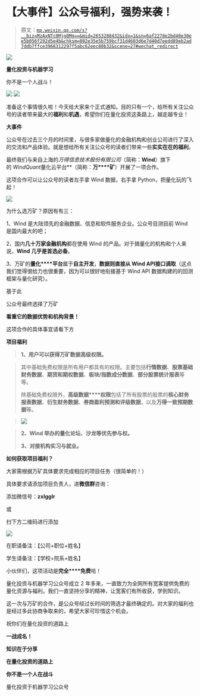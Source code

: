 # 【大事件】公众号福利，强势来袭！

> 原文：[`mp.weixin.qq.com/s?__biz=MzAxNTc0Mjg0Mg==&mid=2653288432&idx=1&sn=6af2278e2bd40e30ee5b056f292d5e4b&chksm=802e35e5b759bcf31d4603d6e7d40d7eedd89eb2ad7ddb7ffce3966312297f5abc62eec80b32&scene=27#wechat_redirect`](http://mp.weixin.qq.com/s?__biz=MzAxNTc0Mjg0Mg==&mid=2653288432&idx=1&sn=6af2278e2bd40e30ee5b056f292d5e4b&chksm=802e35e5b759bcf31d4603d6e7d40d7eedd89eb2ad7ddb7ffce3966312297f5abc62eec80b32&scene=27#wechat_redirect)

![](img/4d23e291c048375e72046f282859ab70.png)

**量化投资与机器学习**

你不是一个人战斗！

![](img/a8465e65bf54c375c9f3fba202bb9d86.png) ![](img/81e631ba8878cc68c49795c6cc952f25.png)

准备这个事情很久啦！今天给大家来个正式通知。目的只有一个，给所有关注公众号的读者带来最大的**福利**和**机遇**，希望你们在量化投资这条路上，越走越专业！

**大事件**

公众号在过去三个月的时间里，与很多家做量化的金融机构和创业公司进行了深入的交流和产品体验。就是想给所有关注公众号的读者们带来一些**实实在在的福利**。

最终我们与来自上海的*万得信息技术股份有限公司*（简称：**Wind**）旗下的 *WindQuant*量化云平台**（简称：**万****矿**）开展了一项合作。

这项合作可以让公众号的读者左手拿 Wind 数据，右手拿 Python，把量化玩的飞起！

![](img/00401c3a8de7ad56df155ae2f3c22869.png)

为什么选万矿？原因有有三：

1、Wind 是大陆领先的金融数据、信息和软件服务企业。公众号目测目前 Wind 是国内最大的吧；

2、国内**几十万家金融机构**都在使用 Wind 的产品。对于搞量化的机构和个人来说，**Wind 几乎是首选必备**。

3、万矿的**量化****平台**属于**自主开发**，**数据则直接从 ****Wind API****接口调取**（这点我们觉得很给力也很重要，因为可以很好地衔接基于 Wind API 数据构建的的回测框架与量化研究）。

基于此

公众号最终选择了万矿

**看重它的数据优势和机构背景！**

这项合作的具体事宜请看下方

**项目福利**

> **1、用户可以获得万矿数据****高级权限****。**

> 其中基础免费权限是所有用户都具有的权限。主要包括**行情数据**、**股票基础财务数据**、**期货和期权数据**、**板块/指数成分数据**、**部分股票统计报表**等等。
> 
> 除基础免费权限外，**高级数据****权限**包括了所有股票的股票的**核心财务报表数据**、**衍生财务数据**、**券商盈利预测和评级数据**，以及**万得一致预期数据**等。

> ![](img/8f8af0eaa8c792f2ce7443811758533e.png)

> **2、Wind 举办的量化论坛、沙龙等优先参与权。**
> 
> **3、对接机构实习与就业。**

**如何获取项目福利？**

大家需根据万矿具体要求完成相应的项目任务（很简单的！）

具体要求请添加项目负责人，进**微信群**咨询：

添加微信号：**zxlgglr**

或

扫下方二维码进行添加

![](img/ed09bdf98d7e17eefdc8102c97e40a37.png)

在职请备注：【公司+职位+姓名】

学生请备注：【学校+院系+姓名】

小伙伴们，这项活动是**完全****免费**哈！

量化投资与机器学习公众号成立 2 年多来，一直致力为全网所有宽客提供免费的量化资源与福利。我们一直坚持分享的精神，让宽客们有所收获，学到知识。

这一次与万矿的合作，是公众号经过长时间的筛选才最终确定的。对大家的福利也是经过多此协商争取来的，希望大家可珍惜这个机会。

祝你们在量化投资的道路上

**一战成名！**

**知识在于分享**

**在量化投资的道路上**

**你不是一个人在战斗**

量化投资于机器学习公众号